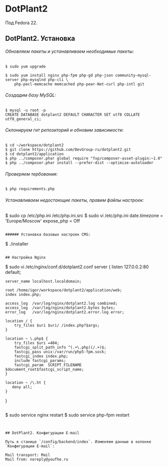 # DotPlant2

Под Fedora 22.

## DotPlant2. Установка

###### Обновляем пакеты и устанавливаем необходимые пакеты:

```
$ sudo yum upgrade
```

```
$ sudo yum install nginx php-fpm php-gd php-json community-mysql-server php-mysqlnd php-cli \
	php-pecl-memcache memcached php-pear-Net-curl php-intl git
```

###### Создадим базу MySQL:

```
$ mysql -u root -p
CREATE DATABASE dotplant2 DEFAULT CHARACTER SET utf8 COLLATE utf8_general_ci;
```

###### Склонируем гит репозиторий и обновим зависимости:

```
$ cd ~/workspace/dotplant2
$ git clone https://github.com/DevGroup-ru/dotplant2.git
$ cd dotplant2/application
$ php ../composer.phar global require "fxp/composer-asset-plugin:~1.0"
$ php ../composer.phar install --prefer-dist --optimize-autoloader
```

###### Проверяем тербования:

```
$ php requirements.php
```

###### Устанавливаем недостающие пакеты, правим файлы настроек:

$ sudo cp /etc/php.ini /etc/php.ini.src
$ sudo vi /etc/php.ini
date.timezone = 'Europe/Moscow'
expose_php = Off
```

###### Установка базовых настроек CMS:

```
$ ./installer
```

## Настройка Nginx

```
$ sudo vi /etc/nginx/conf.d/dotplant2.conf
server {
    listen 127.0.0.2:80 default;
	
	server_name localhost.localdomain;

    root /home/igor/workspace/dotplant2/application/web;
    index index.php;

    access_log  /var/log/nginx/dotplant2.log combined;
    access_log  /var/log/nginx/dotplant2.bytes bytes;
    error_log   /var/log/nginx/dotplant2.error.log error;

    location / {    
        try_files $uri $uri/ /index.php?$args;
    }

    location ~ \.php$ {
        try_files $uri =404;
        fastcgi_split_path_info ^(.+\.php)(/.+)$;
        fastcgi_pass unix:/var/run/php5-fpm.sock;
        fastcgi_index index.php;    
        include fastcgi_params;
        fastcgi_param  SCRIPT_FILENAME  $document_root$fastcgi_script_name;
    }

    location ~ /\.ht {
       deny all;
    }
}
```

```
$ sudo service nginx restart
$ sudo service php-fpm restart
```


## DotPlant2. Конфигурации E-mail

Путь к станице `/config/backend/index`. Изменяем данные в колонке `Конфигурации E-mail`:

Mail transport: Mail
Mail from: noreply@youfhe.ru




